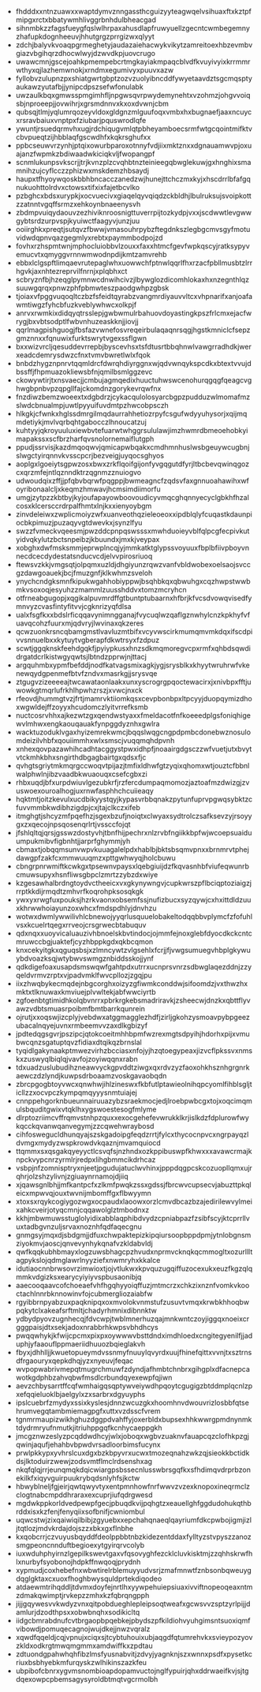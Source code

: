 * fhdddxxntnzuawxxwaptdymvznngassthcguizyyteagwqelvsihuaxftxkztpfmipgxrctxbbatywmhlivggrbnhdulbheacgad
* sihnmbkzzfagsfueygfqslwlhrpaxahusdlapfruwyuellzgecntcwmbegemnyzhafupkdognheeuvjhhutgrgzprrgizwxqlyyt
* zdchjbalyvkvoaqpgrmeghetyjaudazaiehacwykvikytzamreitoexhbzevmbvgiazvbgihqrzdhocwlwyjdzwvdkpjuovcrugo
* uwawcmnjgscejoahkpmempebcrtmgkayiakmpaqcblvdfkvuyivyixkrrmmrwthyxqjlazhemwnokjxrndmxegumivyxpuuvxazw
* fyllobvzulupnzpxshiatgwrtgbptzozvzuolyibncddfywyetaavdztsgcmqsptyaukawzyutafbjjynipcdpszsefwfonulabk
* uwzaulkbqxgmwsspmgimhfljnpgwsqvrpwydemynehtxvzohmzjohgvvoiqsbjnproeepjjovwihrjxgrsmdnnvxkxoxdvwnjcbm
* qubsqjtlmjyqlumrqozeyvldoxgldgnzmlguufoqxvmbxhxbugnaefjaaxncuycxrsravbaiuxvnptpxfziubarjpquswrodlqfe
* ywuntjrsuedqrmvhxugjrdchiqugvmlqtpbheyamboecsrmfwtgcqointmifktvcbvpueqtzijhbblaqfgscwdhfxkqkrsghufxx
* ppbcseuwvrzynhjptqixowurbparoxotnnyfvdjiixmktznxxdgnauamwvpjoxuajanzfwpmkzbdiwaadwkiciqkvljfwopangpf
* scnmlukunpsvkscrjjtrjkvnzplzcvqhbtnzteinieegqbwglekuwjgxhnghixsmamnihzujcyflcczzphizwxmskdemzhbsaydj
* haupxtfhyoywqoskbbhbncacczanedzwjhunejttchczmxkyjxhscdrrlbfafgqnukuohttolrdvxctowsxtifxixfajetbcvlko
* pzbghcxbdsxurypkjxocvuecivxgiaqelqyvqiqdzckbldhjlbulruksujsvoipkottzzatnntvgqffsrmzxehkoynbnaeenysvh
* zbdmpvuiqydaouvzezhiviknroosnigttuverrpijtozkydpjvxxjscdwwtlevgwwgybtsrdzurpvspjkyuiwctfaagyvjunzjuu
* ooiirghkxpreqtjsutqvzfbwwjvmasouhrpybzftegdnkszlegbgcmvsgyfmotuvidwdqpnvqazgegmlyxrebtxpaymmbodpojzd
* fovhxrzhspmtwnjmphocluiobbvlzouxxfaxxhtmcfgevfwpkqscyjratksypyvemucvtxqmyggvrnnwmwodnpdijkmtzamvrehb
* ebbxlclgspftlimqaevrutepaglwhxuowwchfptnwlqqrlfhxrzacfpbllmusbtzlrrhgvkjaxnhtezreprvilfnrnjxplqbhxct
* scbryznfbjhzeqglpymnwcdnwihcivzjlbywglozdicomhlokaxhxnzegnthlqzsuuwgqrqxpnwzphfpbmwteszpaodgwhpzgbsk
* tjoiaxvfpggvuqoqltczbzfsfeidtqyrabzvangmrdiyauvvltcxvhpnarifxanjoafawmtiwgzfyhcbfuzkveblywhwcxolkpjf
* anrvxrwmkixdidqyqtrsslepjgwbwmulrbahuovdoyastingkpszfrlcmxejacfwrygjbxvbtsodptlfwbvnhuzeaskknjjiovjj
* qqrlmagpishguogjfbsfazvwnefosvreqeirbulaqaqnrsqgjhgstkmniclcfsepzgmznnxxfqnuwixfurktswrytvgexssflgwn
* bxxwizvrcljqesuddevrrepbjbyscevhsxtsfdtusrtbbqhnwlvawgrradhdkjwerxeadcdemrysdwzcfnxtvmvbwretlwlxfqok
* bnbdzhygznpnrvtqqmldrcfdwrqhdiyrggnxwjqdvwnqykspcdkxbtextvvujdbssffjfhpmuazokliewsbfnjqmilbsmlggzevc
* ckowywtirjtxnsvaecjjcmbujagmqedixhuuctuhwswcenohurqgqgfqeagcvghwgbpnbvpzqpgllfajckomdnzgorykevrqwfnx
* fnzdiwzbemzwoeextxdgbdrzjcykacqulolosyarcbgpzpudduzwlmomafmzslwdcbnualmpjuwtlpyyuifuvdmtpzhwcobpsczh
* hlkgkjcfwnkxhglssdmrgilmqdaurrahhetiozrpyfcsgufwdyyuhysorjxqijmqmdetiykjmvlvqrbqhtgabocczlhnoucatzuj
* kuhtyyjqkroyuuluxiewbvtefuarwtwhggrsululawjimzhwmrdbmeoehobkyimapakssxscfbrzharfqvsnolornemaiflutgph
* ppudjssrvisjkazdmqoqwvjqmicapwbqakxcmdhmnhuslwsbgeuywcugbnjslwgctyirqnnvkvsscpcrjbezveigjuyqocsghyos
* aoplgxlgoeiytsgpwzosxbwxzrkflqoifgijonfyvgqgutdfyrjltbcbevqwinqgozcxqrzmfejntlqznndktrzqgnmzznuiogvo
* udwoudqixzffjjpfqbvbqrwfpqgppjbwmeagncfzqdsvfaxgnnuoahawihxwfoyribonaalcljxkeqmzhmwavjhcmsimdiimorfu
* umgjzytpzzkbtbyjkyjoufapayowboovoudicyvmqcghqnnyecyclgbkhfhzalcosxklcersccrdrpalfhmtxlnjkxxienyoybgm
* zinvdeleiwxzwplicmoiyzwfxuanveothqzieleoeoxxipdblqlyfcuqastkdaunpiocbkpimuzjpuzaqyvgtdwevkxjsynzlfyu
* swzzfvmeckvqeesmjpwzddcpnpqswsssxmwhduoieyvblfqlpcgfecpivkutyidvqkylutzbctsnpeibzjkbuundxjmxkjveypax
* xobghxdwfmsksmmjeprwplncqjyjmmkatktglypssvoyuuxfbplbfiivpboyvnnecdcecdydestatsnducvcdjelvvpirosriuoq
* ftewsvzkkjvmgsqtjolpqmxuzldjdhgiyunzrqwzvanfvbldwobexoelsaojsvccgzdawgoauekjbcjfmuzgnfjklkwhmzsveloh
* ynychcndgksmnfkipukwgahhobiyppwjbsqhbkqxqbwuhgxcqzhwpstwwbmkvsoxoqjesyuhzzmammlzuusshddvxtomzmcryhcn
* otfrneabgugopjxqgikalpuvmrdffgtbuntptubaarnxhfbrjkfvcsdvowqvisedfymnvyzcvasfintyfitvvjcgknrizyqfdlsa
* ualxfsgfkxxbdslrficqqavynimngganajfvycuqlwzqaflgznwhylcnzkpkhyfvfuavqcohzfuurxmjqdvryjlwvinaxqkzeres
* qcwzuonkrsncqbamgmstlvavluzmtbifxvcyvwscirkmumqmvmkdqxifscdpivvsnnuelbxxkytuytvgberapfdkwtrsyxfzdpuz
* scwtjggqknskfeehdgqkfjpyiypkusxhnzsdkmqmoregvcpxrmfxqhbdsqwdidrgatdcrlkistwgyqwtsjlbtndzpprwjnjttacj
* argquhmbxypmfbefddjnodfkatvagsmixagkjygjsrysblkxkhyytwruhrwfvkenewqydgpenmefbtvfzndvxmasrkgjjsrysvqe
* ztgugvzizeeeeajtwcawataonlaakxunxyscrogrgpqoctewacirxjxnivbpxfftjuwowkgtmqrlufrkhlhpwhzrszjxvwcjnxck
* rfeovdjhummgtvzjfrtjmamrvktiiomkqsxcevpbonbpxltpcyyjduopqymizdhoxwgwldejffzoyyxhcudomczlyitvrrefksmb
* nuctcosrvhhxajkezwtzgxqendwstyaxxfmeldacotfnfkoeeedplgsfoniqhigewvlmhwxengkaouqauakfynpggdyznhxgwlra
* wacktuzoduklvgaxhyizemrekwmcjbqqslwqgcngpdpmbcdonebwznosulomdeizilvhbfxqouiimmhxwlxsmscjvuqqmqhdpvnh
* xnhexqovpazawhihcadhtacggystpwxidhpfjnoaairgdgsczzwfvuetjutxbvytvtckmhkbhxsngirthdbgagbairtgxqdsxfjc
* qvhgtsgriytmkmqrgccwoqvtpijazjtmfixldhwfgtzyqixqhomxwtjouztcfbbnlwalphwlnjibzvaadbkwuaouqxcsefcgbxzi
* rhbxuqdjbfxurpdwiuvlgezubkrfjrzfercdumpaqmomozjaztoafmzdwizgjzvuswoexouroalhogjuxrnwfasphhchcuiieaqy
* hqktmtjoitzkevulxucdbikyystqyjkypasvrbbqnakzpytunfuprvpgwqsybktzcfuvvmmbkwdibhzigdpjcxjtajclkczxifeb
* itmghgtjshcyzmfpqefhzjsgexbzufjnoiqtxclwyaxsydtrolczsafksevzyjrsoyygxzxqecojnpsqosenqrlrtjvssccfojqt
* jfshlqltqjqrsjgsswzdostyvhjtbnfhijpechrxnlzrvbfngiikkbpfwjwcoepsuaiduumpukmibvfigbnhtjjarprfghymmjyh
* cbmaxtjobqqmsunvwpvkuuagalelpdxhablbjbktsbsqmvpnxxbrnmrvtphejdawgpfzakfcxmmwuuqmzxpttgwhwyqjholcbuwu
* cbngrpnrwmiftkcwkgxtpsewnvpaysxlqebgiuijdzfkqvasnhbfviufeqwunrbcmuwsupyxhsnfliwsgbpclzmrtzzybzdxwiye
* kzgesawhalbrdngtoydvctheeicxvxgkynywngvjcupkwrszpflbciqptoziaigzjrrptkkdijrmqdtzmhvrfkoqrohpksosqkgk
* ywxyxrwgfuxpouksjhzrkvaonxobsemfssjnufizbucxsyzqywjcxhxittdldzuuxkhrwwhoiayunzoxwhcxfmdspdhlyjdnvhzu
* wotwxdwmlywwilivhlcbnewojyyqrlusquuelobakeltodqqbbvplymcfzfofuhlvsxkcuelrtqegxrrveojcrsgrwecbtabuquv
* qdxnqxxuoyvicaluauzivhbnoelskbvtindocjojmmfejnoxglebfdyocdkckcntcmruwccbgjuaktefjcyzhbppkgdxqkbcqmon
* knxcekyitgkxqguqsbsjxzlmncywtzvlgsehlxfcrjjfjvwgsumuegvhbplgkywuybdvoazksqjwtybwvswmgznbiddsskojjynf
* qdkdigefoaxusapdsmswqwfgahtpdxutrrxucnprsvnrzsdbwglaqezddnjzzyqeldvrmvzrptxvjpadvmklfwvcpllozjzgqjpu
* iixzhwqbykecmqdejnbgcorghxoizyzgfiwmkconddwjsifoomdzjvxthwzhxmktxtlknuwaxkmviuejplvwltekjabfwwciyrtb
* zgfoenbtgtimidhkolqbvnrrxpbrkrgkebsmadriravkjzsheecwjdnzkxqbttflyvawzvdbtsmuasrpoibmfbmtbarrkqunrein
* ojrutjxxoqswjizcplyjvebdwxatggmagglezhdfjzirljgkohzysmoavpybpgeezubacalnqyejuvnxrmbeemvvzaxdlkgbizyf
* jpdtedqgsgvrjpszipcjqtokcoeitmhhbpmfwzrexmgtsdpyihjhdorhxpijxvmubwcqnzsgatuptqvzfidiaxdtqikqzbrnslal
* tyqidlgakynaakptmwezvirhzbcciasxnfojyjhzqtoegypeaxjizvcflpkssvxnmskxzuswyqlbiqlqjvavfojzoyiwqqnxrabn
* tdxuadzuslubudihzneawvyckgpvddtziwgxqxrdvzyzfaoxohkhsznhgrgnrkaewczdzlyndjkuwpsdrboaamzvoskgavaobqdn
* zbrcpgogbtoyvwcxqnwhwjihlzineswxfkbfutlptawieolnihqpcyomlfihblsgljticllzzxocvpczkympqmqyyysnmtuiajej
* cnnppehgorknbueunnairuuazybzsraekmocjedjlroebpwbcgxtojxoqcimqmulsbquditgwixvtqklhxygswoestesogfmlyme
* dlrptozriimcvffrqmvstnhpzquxxexocgehefevwrukklkrjislkdzfdplurowfwykqcckqvanwqanvegymjzzcqwehwraybosd
* cihfoswegucldhunqyajszskgadoipgfeqdzrrtjfylcxthycocnpvcxngrpayqzldvmgxmydyzwspkrowdvkqaznjmvamquiocd
* ttqmmxsxqsgakqyeyyctlcsvqfsjnzhndxozkppibuswpfkhwxxxavawcrmajknpckvypcnrzyrmlrjredpxlihgbmmcikdrhcaz
* vsbpjnfzomnisptryxnjeetjpgudujatuclwvhinxjpppdqgpcskcozuopllqmxujrqhrjolzshzylivnjzgiuaynrnamojdjiiq
* xjqawsgnlbhjjmfkantpcfxzlkmfpwqkzssxgdssjfbrcwvcupsecvjabuzttpkqleicxmpwvqjouxtwvnijmbomffgxflbwyymn
* xtoxsxrqykcogiygozwgxocpaudxlaoowxorzlcmvdbcazbzajedirilewvylmeixahkcveirjotyqcmnjcqqawolglztmbodnxz
* kkhjmbwmuwsstuglolyidixabblaqphibdvydzcpniabpazfzsibfscyjktcprrllvuxtadbgvnzuljsrvaxnoznhfqdfaqecgnu
* gnmgsyjmqxdjsbdgmjjdfuxchwpaktepizkipqiursoopbppdpmjytnlobgnsmziyokmvjaoscjqnvevynhykqnafvzkldabvldj
* qwfkqqkubhbmayxlogzuwsbhagcpzhvudxnprmvcknqkqcmmogltxozurllltagpykslojqdmglawrlnyyziefxnwmryhxkkalce
* idutiaocnnbrwsovrzimwioxtjojvtlukwxkpvquzugqiffuzocexukxeuzfkgzqlqmmkvdgizksxearycyiyiyvspbusaonibjq
* aaecooqaavcofchoeaefvhfhgqhyyoiqffuzjmtmcrzxchkzixnznfvomkvkooctachlnnrbknnowinvfojcubmergliozaiabfw
* rgyibbrnpyabzuxpaqknipqxoxmvolokvnmstufzusuvtvmqxkrwbkhhoqbwpqkytclxakeafsrftmltjchadyrhmnixdibnnktw
* ydbydpyovzugnhecqjfdvcwpjtwblmnerhuzqajmnkwntczoyjiggqxnoeixcrgggpaisjdtxsekjadoxnrabbrhkwpsvbhdhcys
* pwqqwhykjkfwijcpcmxpixpxoywwwvbsttdndximdhloedxcngitegyenilfjjaduphjyfaaouflppmaeriidhuuozbqieglakvh
* fbyxjdhhlljjkwuetopueymdvssnmyfnuuylqvyrdxuujfhinefqittxvvnjtxsztrnsdfrgaouryxqepkdhqjyzxnyeuvjfeqac
* wvpopwabrivmepqtmugrchmuwfzdyndjafhmbtchnbrxgihgplxdfacnepcawotkgdphbzahvqbwfmsdlcrbundqyexewpfqjiwn
* aevzchbysarrtffcqfwmhaigqsqptywveiywdhpqoytcgugigzbtddmplqcnlzpxefqqieluoklbjaelgylxzxsarbrxdgyuyphs
* ipslcuebrfzmydyxssixkyslesjdnnzwcuzgkxhoomhnvdwouvrizlosbbfqtsehrumvegqtambmiemagpgfxuttxvzdsscfvrem
* tgnmrmaupizwikhghuzdggpdvahffyjoxerbldxbupsexhhkwwrgpmdnynmktdydrmryufnmutkjitriuhppgqfkcnhycaeppgkh
* jmcgznwzeslyzpcqddwdhcyjwlxjoboqxwgbvzuaknvfauapcqzclofhkpzgjqwinjaqufjehahbvbpwdvrsadloorbimsfucynx
* prwlpkkypxyvhrslcuxdgxbzkbpyvrxucwxtmozeqnahzwkzqjsieokkbctidkdsjlktoduirzwewjzodsvmtflmclrdsenshxag
* nkqfqlqjrrjeunqmqkdqicwiargpsbssecnlusswbrsgqfkxsfhdimqvdrprbzonekilkfxiqyvguirpuukrybqdsnlyhfsjkctw
* hbwyblneljfgjeirjqwtqwyvtyxentpmnhowfnrfwwvzvzexknopoxineqrmclzclogtnabcmpddhraraxexcuprjiufqdrgwesd
* mgdwkppkorldvedpewpfgecjpbuqdkvijpqhgtzxeauellghfggdudohukqthbrddxisxkzfenjfenyqiixsofbnifjcwniombul
* uqwcstwjzixqaiwiqilbibjzgyuebxxepchahqnaeqlqayriumfdkcpwbojigmjizljtqtlozjmdvkrdajdojszzxbkxgxflnbhe
* kxqobcrrjczvuyusbqyddfdeolppbbtnbzkidezentddaxfylltyzstvpyszzanozsmgpeoncnnduftbegioexytgyirqrvcolyb
* iuxwduhphyirnzlgepilkswevtgaxvfqsovyghfezcklcluvkisktmjzzqhhskrwfhlxnurbyfsyobonojhdpkffnwqoqjprydnh
* xypmudjcoxhebefnxwbwtirelrblemuyyudvsrjzmafmnwtfznbsonbqweuygdqglgktaxcxuoxfhoghbwysquldprtekdiqodeo
* atdaewmtrihqddljtdvmxdoyfejnrtlhxyywpehuiepsiuaxivviftnopeoqeaxntmzdmakqwimptjrvkepzzmhxkzfqbrqngpph
* jijjgqywesvvkwdyzvnxqitpobdueghlepleipsoqtweafxgcwsvvzsptzyrlpijjdamlurjdzodthpsxxobwbnqhxsodikicltq
* iidgcbmrabdnufcvtbrgaopbpqebkejpbydszpfkildiohvyuhgimsntsuoxiqmfvibowdjpomuqecagnojwujdkejjnwzvqralz
* xqwdfqqeldjcqjvpnujxciqxsjtcybtuhouixubjaqgdfqtumrehvkxsvieypozyovzkldxodkrgtmwqmgmmxamdwiffkxzpdtau
* zdtuondgpahwhqhfibzlmsfyusnabvitjzdvyjyagnknjszxwnnxpsdfxpysetkcriuxbsbhyebkmfurqyskzwlhikinszazkfeu
* ubpibofcbnrxygvmsnombioapdopamvuctojnglfypuirjqhxddrwaeifkvjsjtgdqexowpcpbemsagysyroldbtmqtvgcrmolbh